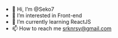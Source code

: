 - 👋 Hi, I’m @Seko7
- 👀 I’m interested in Front-end
- 🌱 I’m currently learning ReactJS
- 📫 How to reach me srknrsy@gmail.com

<!---
Seko7/Seko7 is a ✨ special ✨ repository because its `README.md` (this file) appears on your GitHub profile.
You can click the Preview link to take a look at your changes.
--->
